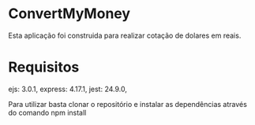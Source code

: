 # ConvertMyMoney

Esta aplicação foi construida para realizar cotação de dolares em reais.

# Requisitos
   ejs: 3.0.1,
   express: 4.17.1,
   jest: 24.9.0,

Para utilizar basta clonar o repositório e instalar as dependências através do comando npm install